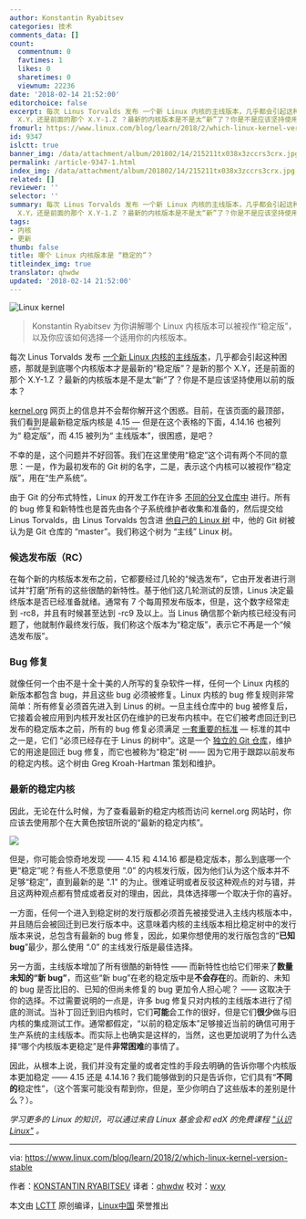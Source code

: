 ```yaml
---
author: Konstantin Ryabitsev
categories: 技术
comments_data: []
count:
  commentnum: 0
  favtimes: 1
  likes: 0
  sharetimes: 0
  viewnum: 22236
date: '2018-02-14 21:52:00'
editorchoice: false
excerpt: 每次 Linus Torvalds 发布 一个新 Linux 内核的主线版本，几乎都会引起这种困惑，那就是到底哪个内核版本才是最新的“稳定版”？是新的那个
  X.Y，还是前面的那个 X.Y-1.Z ？最新的内核版本是不是太“新”了？你是不是应该坚持使用以前的版本？
fromurl: https://www.linux.com/blog/learn/2018/2/which-linux-kernel-version-stable
id: 9347
islctt: true
banner_img: /data/attachment/album/201802/14/215211tx038x3zccrs3crx.jpg
permalink: /article-9347-1.html
index_img: /data/attachment/album/201802/14/215211tx038x3zccrs3crx.jpg.thumb.jpg
related: []
reviewer: ''
selector: ''
summary: 每次 Linus Torvalds 发布 一个新 Linux 内核的主线版本，几乎都会引起这种困惑，那就是到底哪个内核版本才是最新的“稳定版”？是新的那个
  X.Y，还是前面的那个 X.Y-1.Z ？最新的内核版本是不是太“新”了？你是不是应该坚持使用以前的版本？
tags:
- 内核
- 更新
thumb: false
title: 哪个 Linux 内核版本是 “稳定的”？
titleindex_img: true
translator: qhwdw
updated: '2018-02-14 21:52:00'
---
```


![Linux kernel ](/data/attachment/album/201802/14/215211tx038x3zccrs3crx.jpg "Linux kernel")



> 
> Konstantin Ryabitsev 为你讲解哪个 Linux 内核版本可以被视作“稳定版”，以及你应该如何选择一个适用你的内核版本。
> 
> 
> 


每次 Linus Torvalds 发布 [一个新 Linux 内核的主线版本](/article-9328-1.html)，几乎都会引起这种困惑，那就是到底哪个内核版本才是最新的“稳定版”？是新的那个 X.Y，还是前面的那个 X.Y-1.Z ？最新的内核版本是不是太“新”了？你是不是应该坚持使用以前的版本？


[kernel.org](https://www.kernel.org/) 网页上的信息并不会帮你解开这个困惑。目前，在该页面的最顶部，我们看到是最新稳定版内核是 4.15 — 但是在这个表格的下面，4.14.16 也被列为“<ruby> 稳定版 <rt>  stable </rt></ruby>”，而 4.15 被列为“<ruby> 主线版本 <rt>  mainline </rt></ruby>”，很困惑，是吧？


不幸的是，这个问题并不好回答。我们在这里使用“稳定”这个词有两个不同的意思：一是，作为最初发布的 Git 树的名字，二是，表示这个内核可以被视作“稳定版”，用在“生产系统”。


由于 Git 的分布式特性，Linux 的开发工作在许多 [不同的分叉仓库中](https://git.kernel.org/pub/scm/linux/kernel/git/) 进行。所有的 bug 修复和新特性也是首先由各个子系统维护者收集和准备的，然后提交给 Linus Torvalds，由 Linus Torvalds 包含进 [他自己的 Linux 树](https://git.kernel.org/torvalds/c/v4.15) 中，他的 Git 树被认为是 Git 仓库的 “master”。我们称这个树为 “主线” Linux 树。


### 候选发布版（RC）


在每个新的内核版本发布之前，它都要经过几轮的“候选发布”，它由开发者进行测试并“打磨”所有的这些很酷的新特性。基于他们这几轮测试的反馈，Linus 决定最终版本是否已经准备就绪。通常有 7 个每周预发布版本，但是，这个数字经常走到 -rc8，并且有时候甚至达到 -rc9 及以上。当 Linus 确信那个新内核已经没有问题了，他就制作最终发行版，我们称这个版本为“稳定版”，表示它不再是一个“候选发布版”。


### Bug 修复


就像任何一个由不是十全十美的人所写的复杂软件一样，任何一个 Linux 内核的新版本都包含 bug，并且这些 bug 必须被修复。Linux 内核的 bug 修复规则非常简单：所有修复必须首先进入到 Linus 的树。一旦主线仓库中的 bug 被修复后，它接着会被应用到内核开发社区仍在维护的已发布内核中。在它们被考虑回迁到已发布的稳定版本之前，所有的 bug 修复必须满足 [一套重要的标准](https://www.kernel.org/doc/html/latest/process/stable-kernel-rules.html) — 标准的其中之一是，它们 “必须已经存在于 Linus 的树中”。这是一个 [独立的 Git 仓库](https://git.kernel.org/stable/linux-stable/c/v4.14.16)，维护它的用途是回迁 bug 修复，而它也被称为“稳定”树 —— 因为它用于跟踪以前发布的稳定内核。这个树由 Greg Kroah-Hartman 策划和维护。


### 最新的稳定内核


因此，无论在什么时候，为了查看最新的稳定内核而访问 kernel.org 网站时，你应该去使用那个在大黄色按钮所说的“最新的稳定内核”。


![](/data/attachment/album/201802/14/215257g9bbamoimqqm5mmi.png)


但是，你可能会惊奇地发现 —— 4.15 和 4.14.16 都是稳定版本，那么到底哪一个更“稳定”呢？有些人不愿意使用 “.0” 的内核发行版，因为他们认为这个版本并不足够“稳定”，直到最新的是 ".1" 的为止。很难证明或者反驳这种观点的对与错，并且这两种观点都有赞成或者反对的理由，因此，具体选择哪一个取决于你的喜好。


一方面，任何一个进入到稳定树的发行版都必须首先被接受进入主线内核版本中，并且随后会被回迁到已发行版本中。这意味着内核的主线版本相比稳定树中的发行版本来说，总包含有最新的 bug 修复，因此，如果你想使用的发行版包含的“**已知 bug**”最少，那么使用 “.0” 的主线发行版是最佳选择。


另一方面，主线版本增加了所有很酷的新特性 —— 而新特性也给它们带来了**数量未知的“新 bug”**，而这些“新 bug”在老的稳定版中是**不会存在**的。而新的、未知的 bug 是否比旧的、已知的但尚未修复的 bug 更加令人担心呢？ —— 这取决于你的选择。不过需要说明的一点是，许多 bug 修复只对内核的主线版本进行了彻底的测试。当补丁回迁到旧内核时，它们**可能**会工作的很好，但是它们**很少**做与旧内核的集成测试工作。通常都假定，“以前的稳定版本”足够接近当前的确信可用于生产系统的主线版本。而实际上也确实是这样的，当然，这也更加说明了为什么选择“哪个内核版本更稳定”是件**非常困难**的事情了。


因此，从根本上说，我们并没有定量的或者定性的手段去明确的告诉你哪个内核版本更加稳定 —— 4.15 还是 4.14.16？我们能够做到的只是告诉你，它们具有“**不同的**稳定性”，（这个答案可能没有帮到你，但是，至少你明白了这些版本的差别是什么？）。


*学习更多的 Linux 的知识，可以通过来自 Linux 基金会和 edX 的免费课程 ["认识 Linux"](https://training.linuxfoundation.org/linux-courses/system-administration-training/introduction-to-linux) 。*




---


via: <https://www.linux.com/blog/learn/2018/2/which-linux-kernel-version-stable>


作者：[KONSTANTIN RYABITSEV](https://www.linux.com/users/mricon) 译者：[qhwdw](https://github.com/qhwdw) 校对：[wxy](https://github.com/wxy)


本文由 [LCTT](https://github.com/LCTT/TranslateProject) 原创编译，[Linux中国](https://linux.cn/) 荣誉推出